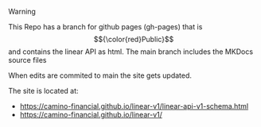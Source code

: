 > [!WARNING]
> This Repo has a branch for github pages (gh-pages) that is $${\color{red}Public}$$ and contains the linear API as html.
> The main branch includes the MKDocs source files <BR/>

When edits are commited to main the site gets updated. <BR/>

The site is located at: <BR/>
- https://camino-financial.github.io/linear-v1/linear-api-v1-schema.html
- https://camino-financial.github.io/linear-v1/

